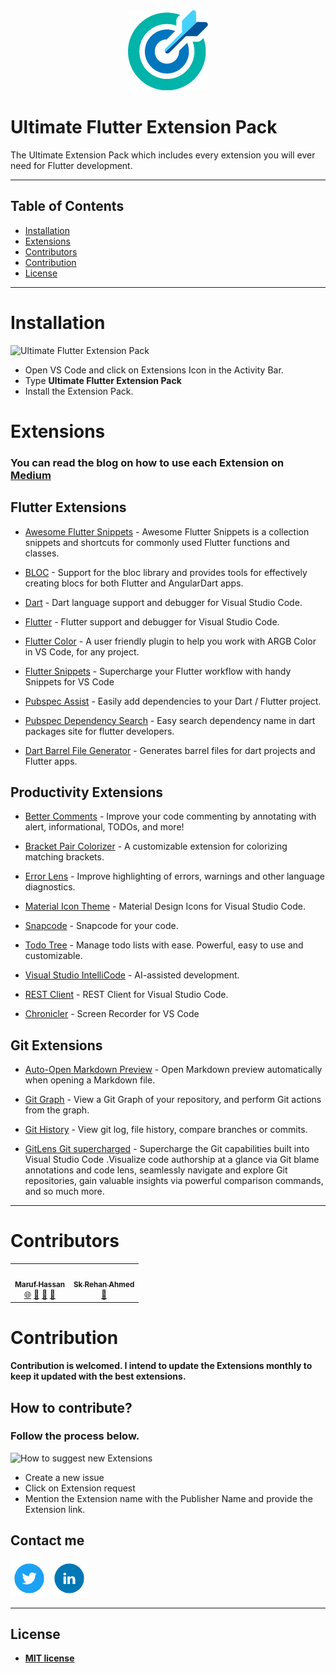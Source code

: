 <div align="center"> <a href="https://github.com/zyllus17/Ultimate-Flutter-Extension-Pack"><img src="images/dartXflutter.png" title="Ultimate Flutter Extension Pack" alt="Ultimate Flutter Extension Pack"></a></div>


# Ultimate Flutter Extension Pack
 The Ultimate Extension Pack which includes every extension you will ever need for Flutter development.

 ---

## Table of Contents

- [Installation](#installation)
- [Extensions](#extensions)
- [Contributors](#contributors)
- [Contribution](#contribution)
- [License](#license)

---

# Installation

![Ultimate Flutter Extension Pack](https://github.com/zyllus17/Ultimate-Flutter-Extension-Pack/blob/master/images/Ultimate%20Extension%20Flutter.gif)

- Open VS Code and click on Extensions Icon in the Activity Bar.
- Type **Ultimate Flutter Extension Pack**
- Install the Extension Pack.


# Extensions

### You can read the blog on how to use each Extension on [Medium](https://medium.com/@maruf.hassan/the-ultimate-vs-code-extensions-for-working-with-flutter-8e75232e6f98)

## Flutter Extensions
* [Awesome Flutter Snippets](https://marketplace.visualstudio.com/items?itemName=Nash.awesome-flutter-snippets) - Awesome Flutter Snippets is a collection snippets and shortcuts for commonly used Flutter functions and classes.

* [BLOC](https://marketplace.visualstudio.com/items?itemName=FelixAngelov.bloc) - Support for the bloc library and provides tools for effectively creating blocs for both Flutter and AngularDart apps.

* [Dart](https://marketplace.visualstudio.com/items?itemName=Dart-Code.dart-code) - Dart language support and debugger for Visual Studio Code.

* [Flutter](https://marketplace.visualstudio.com/items?itemName=Dart-Code.flutter) - Flutter support and debugger for Visual Studio Code.

* [Flutter Color](https://marketplace.visualstudio.com/items?itemName=circlecodesolution.ccs-flutter-color) - A user friendly plugin to help you work with ARGB Color in VS Code, for any project. 

* [Flutter Snippets](https://marketplace.visualstudio.com/items?itemName=MarufHassan.flutter-snippets) - Supercharge your Flutter workflow with handy Snippets for VS Code

* [Pubspec Assist](https://marketplace.visualstudio.com/items?itemName=jeroen-meijer.pubspec-assist) - Easily add dependencies to your Dart / Flutter project.

* [Pubspec Dependency Search](https://marketplace.visualstudio.com/items?itemName=everettjf.pubspec-dependency-search) - Easy search dependency name in dart packages site for flutter developers.

* [Dart Barrel File Generator](https://marketplace.visualstudio.com/items?itemName=miquelddg.dart-barrel-file-generator&ssr=false#overview) - Generates barrel files for dart projects and Flutter apps.
## Productivity Extensions
* [Better Comments](https://marketplace.visualstudio.com/items?itemName=aaron-bond.better-comments) - Improve your code commenting by annotating with alert, informational, TODOs, and more!

* [Bracket Pair Colorizer](https://marketplace.visualstudio.com/items?itemName=CoenraadS.bracket-pair-colorizer) - A customizable extension for colorizing matching brackets.

* [Error Lens](https://marketplace.visualstudio.com/items?itemName=usernamehw.errorlens) - Improve highlighting of errors, warnings and other language diagnostics.

* [Material Icon Theme](https://marketplace.visualstudio.com/items?itemName=PKief.material-icon-theme) - Material Design Icons for Visual Studio Code.

* [Snapcode](https://marketplace.visualstudio.com/items?itemName=moyu.snapcode) - Snapcode for your code.


* [Todo Tree](https://marketplace.visualstudio.com/items?itemName=gruntfuggly.todo-tree) - Manage todo lists with ease. Powerful, easy to use and customizable.

* [Visual Studio IntelliCode](https://marketplace.visualstudio.com/items?itemName=VisualStudioExptTeam.vscodeintellicode) - AI-assisted development.

* [REST Client](https://marketplace.visualstudio.com/items?itemName=humao.rest-client) - REST Client for Visual Studio Code.

* [Chronicler](https://marketplace.visualstudio.com/items?itemName=arcsine.chronicler) - Screen Recorder for VS Code
## Git Extensions
* [Auto-Open Markdown Preview](https://marketplace.visualstudio.com/items?itemName=hnw.vscode-auto-open-markdown-preview) - Open Markdown preview automatically when opening a Markdown file.
* [Git Graph](https://marketplace.visualstudio.com/items?itemName=mhutchie.git-graph) - View a Git Graph of your repository, and perform Git actions from the graph.

* [Git History](https://marketplace.visualstudio.com/items?itemName=donjayamanne.githistory) - View git log, file history, compare branches or commits.

* [GitLens Git supercharged](https://marketplace.visualstudio.com/items?itemName=eamodio.gitlens) - Supercharge the Git capabilities built into Visual Studio Code .Visualize code authorship at a glance via Git blame annotations and code lens, seamlessly navigate and explore Git repositories, gain valuable insights via powerful comparison commands, and so much more.


---

# Contributors

 <table>
  <tr>
    <td align="center"><a href="https://github.com/zyllus17"><img src="https://avatars3.githubusercontent.com/u/50977126?s=500&u=831029aa1f8c979350367229f98721d9ea6e6ca5&v=4)](https://github.com/zyllus17" width="100px;" alt=""/><br /><sub><b>Maruf Hassan</b></sub></a><br /><a href="#creator" title="Creator">🌐</a> <a href="https://github.com/zyllus17" title="Documentation">📖</a> <a href="https://github.com/zyllus17/Ultimate-Flutter-Extension-Pack/pulls" title="Review Pull Requests">👀</a> <a href="#maintenance-tbenning" title="Maintenance">🚧</a></td>
    </td>
    <td align="center"><a href="https://www.facebook.com/Sk.rehanahmed/"><img src="https://user-images.githubusercontent.com/50977126/100517961-a2cab500-31b4-11eb-9d36-a4bfc20c87a3.png" width="100px;" alt=""/><br /><sub><b>Sk Rehan Ahmed</b></sub></a><br /><a href="#design-tbenning" title="Logo Designing">🎨</a> </td>
    </tr>
    </table>


# Contribution

 **Contribution is welcomed. I intend to update the Extensions monthly to keep it updated with the best extensions.**
 
 ## How to contribute?
 
 ### Follow the process below.


![How to suggest new Extensions](https://github.com/zyllus17/Ultimate-Flutter-Extension-Pack/blob/master/images/Issues.gif)



- Create a new issue 
- Click on Extension request 
- Mention the Extension name with the Publisher Name and provide the Extension link.

## Contact me 

<a href="https://twitter.com/zyllus17"><img src="https://github.com/aritraroy/social-icons/blob/master/twitter-icon.png?raw=true" width="60"></a>
<a href="https://www.linkedin.com/in/maruf-hassan/"><img src="https://github.com/aritraroy/social-icons/blob/master/linkedin-icon.png?raw=true" width="60"></a>

---
## License

- **[MIT license](https://github.com/zyllus17/Ultimate-Flutter-Extension-Pack/blob/master/LICENSE)**



